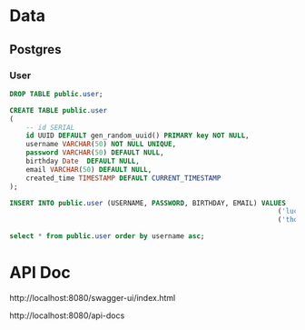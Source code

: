 
# Data

## Postgres

### User 

```sql
DROP TABLE public.user;

CREATE TABLE public.user
(
    -- id SERIAL 
    id UUID DEFAULT gen_random_uuid() PRIMARY key NOT NULL,
    username VARCHAR(50) NOT NULL UNIQUE,
    password VARCHAR(50) DEFAULT NULL,
    birthday Date  DEFAULT NULL,
    email VARCHAR(50) DEFAULT NULL,
    created_time TIMESTAMP DEFAULT CURRENT_TIMESTAMP
);

INSERT INTO public.user (USERNAME, PASSWORD, BIRTHDAY, EMAIL) VALUES
                                                                  ('lucy', '123', '2023-12-06', 'lucy@test.com'),
                                                                  ('thomas', '123', '2024-01-01', 'thomas@test.com');

select * from public.user order by username asc;
```


# API Doc

http://localhost:8080/swagger-ui/index.html

http://localhost:8080/api-docs





